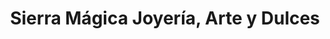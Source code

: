 ---
title: "Sierra Mágica Joyería, Arte y Dulces"
url: /san-sebastian-del-oeste/sierra-magica-joyeria-arte-y-dulces/
shop: joyería
---